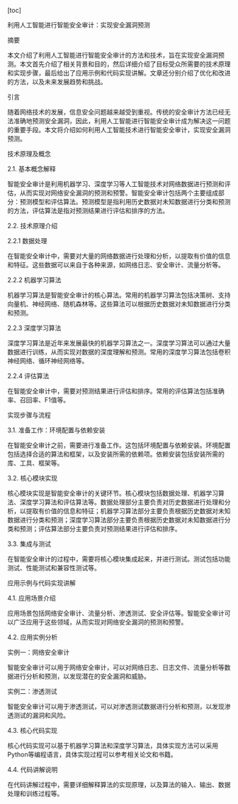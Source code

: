 
[toc]                    
                
                
利用人工智能进行智能安全审计：实现安全漏洞预测

摘要

本文介绍了利用人工智能进行智能安全审计的方法和技术，旨在实现安全漏洞预测。本文首先介绍了相关背景和目的，然后详细介绍了目标受众所需要的技术原理和实现步骤，最后给出了应用示例和代码实现讲解。文章还分别介绍了优化和改进的方法，以及未来发展趋势和挑战。

引言

随着网络技术的发展，信息安全问题越来越受到重视。传统的安全审计方法已经无法准确地预测安全漏洞，因此，利用人工智能进行智能安全审计成为解决这一问题的重要手段。本文将介绍如何利用人工智能技术进行智能安全审计，实现安全漏洞预测。

技术原理及概念

2.1. 基本概念解释

智能安全审计是利用机器学习、深度学习等人工智能技术对网络数据进行预测和评估，从而实现对网络安全漏洞的预测和预警。智能安全审计包括两个主要组成部分：预测模型和评估算法。预测模型是指利用历史数据对未知数据进行分类和预测的方法，评估算法是指对预测结果进行评估和排序的方法。

2.2. 技术原理介绍

2.2.1 数据处理

在智能安全审计中，需要对大量的网络数据进行处理和分析，以提取有价值的信息和特征。这些数据可以来自于各种来源，如网络日志、安全审计、流量分析等。

2.2.2 机器学习算法

机器学习算法是智能安全审计的核心算法。常用的机器学习算法包括决策树、支持向量机、神经网络、随机森林等。这些算法可以根据历史数据对未知数据进行分类和预测。

2.2.3 深度学习算法

深度学习算法是近年来发展最快的机器学习算法之一。深度学习算法可以通过大量数据进行训练，从而实现对数据的深度理解和预测。常用的深度学习算法包括卷积神经网络、循环神经网络等。

2.2.4 评估算法

在智能安全审计中，需要对预测结果进行评估和排序。常用的评估算法包括准确率、召回率、F1值等。

实现步骤与流程

3.1. 准备工作：环境配置与依赖安装

在智能安全审计之前，需要进行准备工作。这包括环境配置与依赖安装。环境配置包括选择合适的算法和框架，以及安装所需的依赖项。依赖安装包括安装所需的库、工具、框架等。

3.2. 核心模块实现

核心模块实现是智能安全审计的关键环节。核心模块包括数据处理、机器学习算法、深度学习算法和评估算法等。数据处理部分主要负责对历史数据进行处理和分析，以提取有价值的信息和特征；机器学习算法部分主要负责根据历史数据对未知数据进行分类和预测；深度学习算法部分主要负责根据历史数据对未知数据进行分类和预测；评估算法部分主要负责对预测结果进行评估和排序。

3.3. 集成与测试

在智能安全审计的过程中，需要将核心模块集成起来，并进行测试。测试包括功能测试、性能测试和兼容性测试等。

应用示例与代码实现讲解

4.1. 应用场景介绍

应用场景包括网络安全审计、流量分析、渗透测试、安全评估等。智能安全审计可以广泛应用于这些领域，从而实现对网络安全漏洞的预测和预警。

4.2. 应用实例分析

实例一：网络安全审计

智能安全审计可以用于网络安全审计，可以对网络日志、日志文件、流量分析等数据进行分析和预测，以发现潜在的安全漏洞和威胁。

实例二：渗透测试

智能安全审计可以用于渗透测试，可以对渗透测试数据进行分析和预测，以发现渗透测试的漏洞和风险。

4.3. 核心代码实现

核心代码实现可以基于机器学习算法和深度学习算法，具体实现方法可以采用Python等编程语言，具体实现过程可以参考相关论文和书籍。

4.4. 代码讲解说明

在代码讲解过程中，需要详细解释算法的实现原理，以及算法的输入、输出、数据处理和训练过程等。

